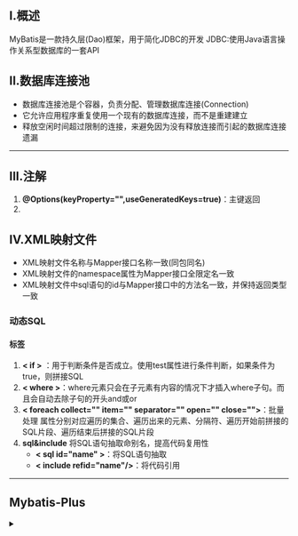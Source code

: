 ## I.概述
MyBatis是一款持久层(Dao)框架，用于简化JDBC的开发
JDBC:使用Java语言操作关系型数据库的一套API

## II.数据库连接池
- 数据库连接池是个容器，负责分配、管理数据库连接(Connection)
- 它允许应用程序重复使用一个现有的数据库连接，而不是重建建立
- 释放空闲时间超过限制的连接，来避免因为没有释放连接而引起的数据库连接遗漏
---

## III.注解
1. **@Options(keyProperty="",useGeneratedKeys=true)**：主键返回
2. 

## IV.XML映射文件
- XML映射文件名称与Mapper接口名称一致(同包同名)
- XML映射文件的namespace属性为Mapper接口全限定名一致
- XML映射文件中sql语句的id与Mapper接口中的方法名一致，并保持返回类型一致

### 动态SQL

#### 标签
1. **< if >** ：用于判断条件是否成立。使用test属性进行条件判断，如果条件为true，则拼接SQL
2. **< where >**：where元素只会在子元素有内容的情况下才插入where子句。而且会自动去除子句的开头and或or
3. **< foreach collect="" item="" separator="" open="" close="">**：批量处理 
   属性分别对应遍历的集合、遍历出来的元素、分隔符、遍历开始前拼接的SQL片段、遍历结束后拼接的SQL片段
4. **sql&include**
   将SQL语句抽取命别名，提高代码复用性
   - **< sql id="name" >**：将SQL语句抽取
   - **< include refid="name"/>**：将代码引用

---

## Mybatis-Plus

<details>
<summary> </summary>

内置Mapper、通用Service，封装了`单表`大部分CRUD操作

 **依赖**
需注意mp依赖中自带mybatis依赖，重复导入若版本不同会爆红
```java
<dependency>
   <groupId>com.baomidou</groupId>
   <artifactId>mybatis-plus</artifactId>
   <version>3.5.3.2</version>
</dependency>
<dependency>
   <groupId>com.baomidou</groupId>
   <artifactId>mybatis-plus-boot-starter</artifactId>
   <version>3.5.3.2</version>
</dependency>

```

**入门**
- 对于Mapper接口只需继承BaseMapper<User>,之后直接调用封装的CRUD操作
  - [CRUD接口](https://baomidou.com/pages/49cc81/)
- 对于条件查询，利用Wrapper条件构造器
  - [条件构造器](https://baomidou.com/pages/10c804/#alleq)
- 

**快速链接**
1. 
2. [注解](https://baomidou.com/pages/223848/#tablename)


</detils>


